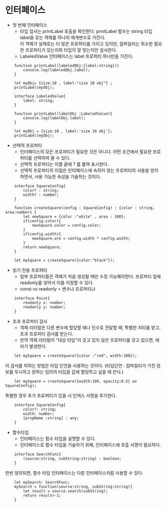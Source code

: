 # 인터페이스

- 첫 번째 인터페이스
  - 타입 검사는 printLabel 호출을 확인한다. printLabel 함수는 string 타입 label을 갖는 객체를 하나의 매게변수로 가진다.  
    이 객체가 실제로는 더 많은 프로퍼티를 가지고 있지만, 컴파일러는 최소한 필요한 프로퍼티가 있는지와 타입이 잘 맞는지만 검사한다.
  - LabeledValue 인터페이스는 label 프로퍼티 하나만을 가진다.

```
    function printLabel(labeledObj:{label:string}){
        console.log(labeledObj.label);
    }

    let myObj= {size:10 , label:"size 10 obj"} ;
    printLabel(myObj);
```

```
    interface LabeledValue{
        label: string;
    }

    function printLabel(labelObj :LabeledValue){
        console.log(labelObj.label);
    }

    let myObj = {size:10 , label:'size 10 obj'};
    printLabel(myObj);
```

- 선택적 프로퍼티
  - 인터페이스의 모든 프로퍼티가 필요한 것은 아니다. 어떤 조건에서 필요한 프로퍼티를 선택하여 쓸 수 있다.
  - 선택적 프로퍼티는 이름 끝에 ? 를 붙여 표시한다.
  - 선택적 프로퍼티의 이점은 인터페이스에 속하지 않는 프로퍼티의 사용을 방지하면서, 사용 가능한 속성을 기술하는 것이다.

```
    interface SquareConfig{
        color? : string;
        width? : number;
    }

    function createSquare(config : SquareConfig) : {color : string, area:number} {
        let newSquare = {color :"white" , area : 100};
        if(config.color){
            newSquare.color = config.color;
        }
        if(config.width){
            newSquare.are = config.width * config.width;
        }
        return newSquare;
    }

    let mySquare = createSquare({color:"black"});
```

- 읽기 전용 프로퍼티
  - 일부 프로퍼티들은 객체가 처음 생성될 때만 수정 가능해야한다. 프로퍼티 앞에 readonly를 넣어서 이를 지정할 수 있다.
  - const vs readonly = 변수냐 프로퍼티냐

```
    interface Point{
        readonly x: number;
        readonly y: number;
    }
```

- 초과 프로퍼티 검사
  - 객체 리터럴은 다른 변수에 할당할 때나 인수로 전달할 때, 특별한 처리를 받고, 초과 프로퍼티 검사를 받는다.
  - 만약 객체 리터럴이 "대상 타입"이 갖고 있지 않은 프로퍼티를 갖고 있으면, 에러가 발생한다.

```
    let mySquare = createSquare({color :"red", width:100});
```

이 검사를 피하는 방법은 타입 단언을 사용하는 것이다. (타입단언 : 컴파일러가 가진 정보를 무시하고 원하는 임의의 타입을 값에 할당하고 싶을 때 쓴다.)

```
    let mySquare = createSquare({width:100, opacity:0.5} as SquareConfig);
```

특별한 경우 추가 프로퍼티가 있을 시 인덱스 서명을 추가한다.

```
    interface SquareConfig{
        color?: string;
        width: number;
        [propName :string] : any;
    }
```

- 함수타입
  - 인터페이스는 함수 타입을 설명할 수 있다.
  - 인터페이스로 함수 타입을 기술하기 위해, 인터페이스에 호출 서명이 필요하다.

```
    interface SearchFunc{
        (source:string, subString:string) : boolean;
    }
```

한번 정의되면, 함수 타입 인터페이스는 다른 인터페이스처럼 사용할 수 있다.

```
    let mySearch: SearchFunc;
    mySearch = function(source:string, subString:string){
        let result = source.search(subString);
        return result>-1;
    }
```
